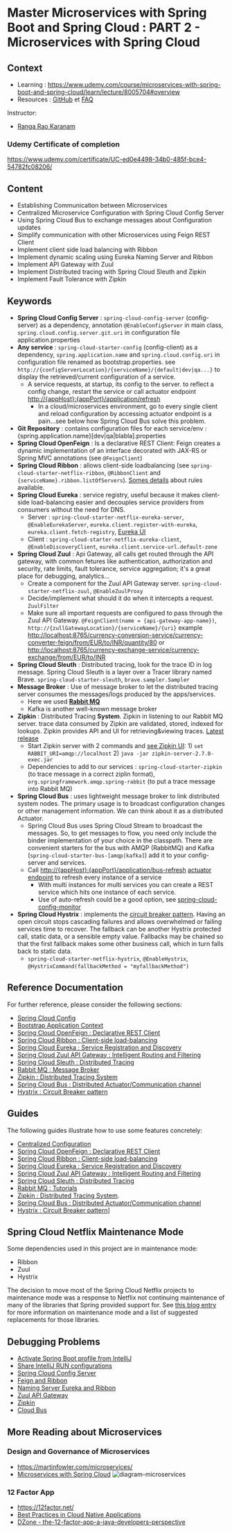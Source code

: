 # Master Microservices with Spring Boot and Spring Cloud : PART 2 - Microservices with Spring Cloud

## Context

* Learning : <https://www.udemy.com/course/microservices-with-spring-boot-and-spring-cloud/learn/lecture/8005704#overview>
* Resources : [GitHub](https://github.com/in28minutes/spring-microservices/tree/master/03.microservices) et [FAQ](https://github.com/in28minutes/in28minutes-initiatives/blob/master/The-in28Minutes-TroubleshootingGuide-And-FAQ/quick-start.md)

Instructor:

* [Ranga Rao Karanam](https://www.linkedin.com/in/rangakaranam)

### Udemy Certificate of completion

<https://www.udemy.com/certificate/UC-ed0e4498-34b0-485f-bce4-54782fc08206/>

## Content

* Establishing Communication between Microservices
* Centralized Microservice Configuration with Spring Cloud Config Server
* Using Spring Cloud Bus to exchange messages about Configuration updates
* Simplify communication with other Microservices using Feign REST Client
* Implement client side load balancing with Ribbon
* Implement dynamic scaling using Eureka Naming Server and Ribbon
* Implement API Gateway with Zuul
* Implement Distributed tracing with Spring Cloud Sleuth and Zipkin
* Implement Fault Tolerance with Zipkin

## Keywords

* **Spring Cloud Config Server** : `spring-cloud-config-server` (config-server) as a dependency, annotation `@EnableConfigServer` in main class, `spring.cloud.config.server.git.uri` in configuration file application.properties
* **Any service** : `spring-cloud-starter-config` (config-client) as a dependency, `spring.application.name` and `spring.cloud.config.uri` in configuration file renamed as bootstrap.properties. see `http://{configServerLocation}/{serviceName}/{default|dev|qa...}` to display the retrieved/current configuration of a service.
  * A service requests, at startup, its config to the server. to reflect a config change, restart the service or call actuator endpoint <http://{appHost}:{appPort}/application/refresh>
    * In a cloud/microservices environment, go to every single client and reload configuration by accessing actuator endpoint is a pain...see below how Spring Cloud Bus solve this problem.
* **Git Repository** : contains configuration files for each service/env : {spring.application.name}[dev|qa|blabla].properties
* **Spring Cloud OpenFeign** : Is a declarative REST Client: Feign creates a dynamic implementation of an interface decorated with JAX-RS or Spring MVC annotations (see `@FeignClient`)
* **Spring Cloud Ribbon** : allows client-side loadbalancing (see `spring-cloud-starter-netflix-ribbon`, `@RibbonClient` and `{serviceName}.ribbon.listOfServers`). [Somes details](https://github.com/Netflix/ribbon/wiki/Working-with-load-balancers#common-rules) about rules available.
* **Spring Cloud Eureka** : service registry, useful because it makes client-side load-balancing easier and decouples service providers from consumers without the need for DNS.
  * Server : `spring-cloud-starter-netflix-eureka-server`, `@EnableEurekaServer`, `eureka.client.register-with-eureka`, `eureka.client.fetch-registry`, [Eureka UI](http://localhost:8761/)
  * Client : `spring-cloud-starter-netflix-eureka-client`, `@EnableDiscoveryClient`, `eureka.client.service-url.default-zone`
* **Spring Cloud Zuul** : Api Gateway, all calls get routed through the API gateway, with common fetures like authentication, authorization and security, rate limits, fault tolerance, service aggregation; it's a great place for debugging, analytics...
  * Create a component for the Zuul API Gateway server. `spring-cloud-starter-netflix-zuul`, `@EnableZuulProxy`
  * Decide/implement what should it do when it intercepts a request. `ZuulFilter`
  * Make sure all important requests are configured to pass through the Zuul API Gateway. `@FeignClient(name = {api-gateway-app-name})`, `http://{zullGatewayLocation}/{serviceName}/{uri}` example <http://localhost:8765/currency-conversion-service/currency-converter-feign/from/EUR/to/INR/quantity/80> or <http://localhost:8765/currency-exchange-service/currency-exchange/from/EUR/to/INR>
* **Spring Cloud Sleuth** : Distributed tracing, look for the trace ID in log message. Spring Cloud Sleuth is a layer over a Tracer library named Brave. `spring-cloud-starter-sleuth`, `brave.sampler.Sampler`
* **Message Broker** : Use of message broker to let the distributed tracing server consumes the messages/logs produced by the apps/services.
  * Here we used [**Rabbit MQ**](https://www.rabbitmq.com/)
  * Kafka is another well-known message broker
* **Zipkin** : Distributed Tracing **System**. Zipkin in listening to our Rabbit MQ server. trace data consumed by Zipkin are validated, stored, indexed for lookups. Zipkin provides API and UI for retrieving&viewing traces. [Latest release](https://search.maven.org/remote_content?g=io.zipkin&a=zipkin-server&v=LATEST&c=exec)
  * Start Zipkin server with 2 commands and [see Zipkin UI](http://localhost:9411): 1) `set RABBIT_URI=amqp://localhost`  2) `java -jar zipkin-server-2.7.0-exec.jar`
  * Dependencies to add to our services :  `spring-cloud-starter-zipkin` (to trace message in a correct ziplin format), `org.springframework.amqp.spring-rabbit` (to put a trace message into Rabbit MQ)
* **Spring Cloud Bus** : uses lightweight message broker to link distributed system nodes. The primary usage is to broadcast configuration changes or other management information. We can think about it as a distributed Actuator.
  * Spring Cloud Bus uses Spring Cloud Stream to broadcast the messages. So, to get messages to flow, you need only include the binder implementation of your choice in the classpath. There are convenient starters for the bus with AMQP (RabbitMQ) and Kafka (`spring-cloud-starter-bus-[amqp|kafka]`) add it to your config-server and services.
  * Call <http://{appHost}:{appPort}/application/bus-refresh> [actuator endpoint](https://cloud.spring.io/spring-cloud-bus/reference/html/#bus-endpoints) to refresh every instance of a service
    * With multi instances for multi services you can create a REST service which hits one instance of each service.
    * Use of auto-refresh could be a good option, see [spring-cloud-config-monitor](https://cloud.spring.io/spring-cloud-config/multi/multi__push_notifications_and_spring_cloud_bus.html)
* **Spring Cloud Hystrix** : implements the [circuit breaker pattern](https://martinfowler.com/bliki/CircuitBreaker.html). Having an open circuit stops cascading failures and allows overwhelmed or failing services time to recover. The fallback can be another Hystrix protected call, static data, or a sensible empty value. Fallbacks may be chained so that the first fallback makes some other business call, which in turn falls back to static data.
  * `spring-cloud-starter-netflix-hystrix`, `@EnableHystrix`, `@HystrixCommand(fallbackMethod = "myfallbackMethod")`

## Reference Documentation

For further reference, please consider the following sections:

* [Spring Cloud Config](https://cloud.spring.io/spring-cloud-config/reference/html/)
* [Bootstrap Application Context](https://cloud.spring.io/spring-cloud-commons/multi/multi__spring_cloud_context_application_context_services.html#_the_bootstrap_application_context)
* [Spring Cloud OpenFeign : Declarative REST Client](https://cloud.spring.io/spring-cloud-netflix/multi/multi_spring-cloud-feign.html)
* [Spring Cloud Ribbon : Client-side load-balancing](https://cloud.spring.io/spring-cloud-netflix/multi/multi_spring-cloud-ribbon.html)
* [Spring Cloud Eureka : Service Registration and Discovery](https://cloud.spring.io/spring-cloud-netflix/reference/html/#spring-cloud-eureka-server)
* [Spring Cloud Zuul API Gateway : Intelligent Routing and Filtering](https://cloud.spring.io/spring-cloud-netflix/multi/multi__router_and_filter_zuul.html)
* [Spring Cloud Sleuth : Distributed Tracing](https://cloud.spring.io/spring-cloud-sleuth/reference/html/)
* [Rabbit MQ : Message Broker](http://next.rabbitmq.com/documentation.html)
* [Zipkin : Distributed Tracing System](https://github.com/openzipkin/zipkin)
* [Spring Cloud Bus : Distributed Actuator/Communication channel](https://cloud.spring.io/spring-cloud-bus/reference/html/)
* [Hystrix : Circuit Breaker pattern](https://cloud.spring.io/spring-cloud-netflix/2.2.x/reference/html/#circuit-breaker-spring-cloud-circuit-breaker-with-hystrix)

## Guides

The following guides illustrate how to use some features concretely:

* [Centralized Configuration](https://spring.io/guides/gs/centralized-configuration/)
* [Spring Cloud OpenFeign : Declarative REST Client](https://spring.io/projects/spring-cloud-openfeign)
* [Spring Cloud Ribbon : Client-side load-balancing](https://spring.io/guides/gs/client-side-load-balancing/)
* [Spring Cloud Eureka : Service Registration and Discovery](https://spring.io/guides/gs/service-registration-and-discovery/)
* [Spring Cloud Zuul API Gateway : Intelligent Routing and Filtering](https://spring.io/guides/gs/routing-and-filtering/)
* [Spring Cloud Sleuth : Distributed Tracing](https://spring.io/projects/spring-cloud-sleuth#overview)
* [Rabbit MQ : Tutorials](https://www.rabbitmq.com/getstarted.html)
* [Zipkin : Distributed Tracing System](https://github.com/openzipkin/sleuth-webmvc-example#going-further).
* [Spring Cloud Bus : Distributed Actuator/Communication channel](https://spring.io/projects/spring-cloud-bus#samples)
* [Hystrix : Circuit Breaker pattern](https://spring.io/guides/gs/circuit-breaker/)]

## Spring Cloud Netflix Maintenance Mode

Some dependencies used in this project are in maintenance mode:

* Ribbon
* Zuul
* Hystrix

The decision to move most of the Spring Cloud Netflix projects to maintenance mode was a response to Netflix not continuing maintenance of many of the libraries that Spring provided support for.
See [this blog entry](https://spring.io/blog/2018/12/12/spring-cloud-greenwich-rc1-available-now#spring-cloud-netflix-projects-entering-maintenance-mode) for more information on maintenance mode and a list of suggested replacements for those libraries.

## Debugging Problems

* [Activate Spring Boot profile from IntelliJ](https://stackoverflow.com/a/52487280)
* [Share IntelliJ RUN configurations](https://www.jetbrains.com/help/idea/sharing-run-debug-configurations.html#)
* [Spring Cloud Config Server](https://github.com/in28minutes/in28minutes-initiatives/tree/master/The-in28Minutes-TroubleshootingGuide-And-FAQ#debugging-problems-with-spring-cloud-config-server)
* [Feign and Ribbon](https://github.com/in28minutes/in28minutes-initiatives/tree/master/The-in28Minutes-TroubleshootingGuide-And-FAQ#debugging-problems-with-feign-and-ribbon)
* [Naming Server Eureka and Ribbon](https://github.com/in28minutes/in28minutes-initiatives/tree/master/The-in28Minutes-TroubleshootingGuide-And-FAQ#debugging-problems-with-naming-server-eureka-and-ribbon)
* [Zuul API Gateway](https://github.com/in28minutes/in28minutes-initiatives/tree/master/The-in28Minutes-TroubleshootingGuide-And-FAQ#debugging-problems-with-zuul-api-gateway)
* [Zipkin](https://github.com/in28minutes/in28minutes-initiatives/tree/master/The-in28Minutes-TroubleshootingGuide-And-FAQ#debugging-problems-with-zipkin)
* [Cloud Bus](https://github.com/in28minutes/in28minutes-initiatives/tree/master/The-in28Minutes-TroubleshootingGuide-And-FAQ#bus-refresh-does-not-work)
  
## More Reading about Microservices

### Design and Governance of Microservices

* <https://martinfowler.com/microservices/>
* [Microservices with Spring Cloud](https://spring.io/microservices)
![diagram-microservices](diagram-microservices-dark.svg)

### 12 Factor App

* <https://12factor.net/>
* [Best Practices in Cloud Native Applications](https://www.youtube.com/watch?v=wjqBxJX35fU>)
* [DZone - the-12-factor-app-a-java-developers-perspective](https://dzone.com/articles/the-12-factor-app-a-java-developers-perspective)
